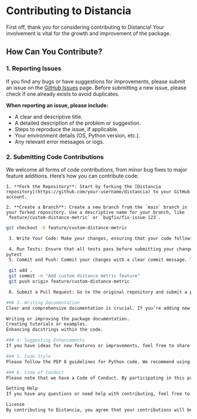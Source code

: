 # Contributing to Distancia

First off, thank you for considering contributing to Distancia! Your involvement is vital for the growth and improvement of the package.

## How Can You Contribute?

### 1. Reporting Issues

If you find any bugs or have suggestions for improvements, please submit an issue on the [GitHub Issues](https://github.com/your-username/distancia/issues) page. Before submitting a new issue, please check if one already exists to avoid duplicates.

**When reporting an issue, please include:**
- A clear and descriptive title.
- A detailed description of the problem or suggestion.
- Steps to reproduce the issue, if applicable.
- Your environment details (OS, Python version, etc.).
- Any relevant error messages or logs.

### 2. Submitting Code Contributions

We welcome all forms of code contributions, from minor bug fixes to major feature additions. Here’s how you can contribute code:

    1. **Fork the Repository**: Start by forking the [Distancia repository](https://github.com/your-username/distancia) to your GitHub account.

    2. **Create a Branch**: Create a new branch from the `main` branch in your forked repository. Use a descriptive name for your branch, like `feature/custom-distance-metric` or `bugfix/fix-issue-123`.

   ```bash
   git checkout -b feature/custom-distance-metric

    3. Write Your Code: Make your changes, ensuring that your code follows the existing style and conventions. If you are adding a new feature, make sure to include tests.

    4. Run Tests: Ensure that all tests pass before submitting your changes. If you’ve added new functionality, include appropriate tests.
   pytest
    5. Commit and Push: Commit your changes with a clear commit message. Then, push your branch to your forked repository.

    git add .
    git commit -m "Add custom distance metric feature"
    git push origin feature/custom-distance-metric

    6. Submit a Pull Request: Go to the original repository and submit a pull request from your branch. Describe your changes and mention any related issues.

### 3. Writing Documentation
Clear and comprehensive documentation is crucial. If you’re adding new features or changing existing functionality, update the documentation accordingly. Documentation contributions can be in the form of:

Writing or improving the package documentation.
Creating tutorials or examples.
Enhancing docstrings within the code.

### 4. Suggesting Enhancements
If you have ideas for new features or improvements, feel free to share them. You can submit these as issues or start a discussion in the GitHub Discussions section.

### 5. Code Style
Please follow the PEP 8 guidelines for Python code. We recommend using a linter like flake8 to check your code style before submission.

### 6. Code of Conduct
Please note that we have a Code of Conduct. By participating in this project, you agree to abide by its terms.

Getting Help
If you have any questions or need help with contributing, feel free to open an issue or join our discussions. We’re here to help!

License
By contributing to Distancia, you agree that your contributions will be licensed under the MIT License.
